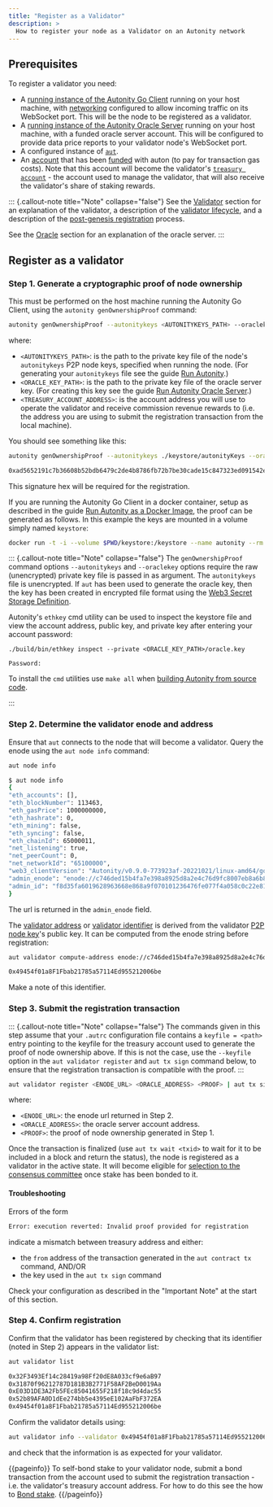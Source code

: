 ```yaml
---
title: "Register as a Validator"
description: >
  How to register your node as a Validator on an Autonity network
---
```


## Prerequisites

To register a validator you need:

- A [running instance of the Autonity Go Client](/node-operators/) running on your host machine, with [networking](/node-operators/install-aut/#network) configured to allow incoming traffic on its WebSocket port.  This will be the node to be registered as a validator.
- A [running instance of the Autonity Oracle Server](/oracle/) running on your host machine, with a funded oracle server account. This will be configured to provide data price reports to your  validator node's WebSocket port.
- A configured instance of [`aut`](/account-holders/setup-aut/).
- An [account](/account-holders//create-acct/) that has been [funded](/account-holders/fund-acct/) with auton (to pay for transaction gas costs). Note that this account will become the validator's [`treasury account`](/concepts/validator/#treasury-account) - the account used to manage the validator, that will also receive the validator's share of staking rewards.

::: {.callout-note title="Note" collapse="false"}
See the [Validator](/concepts/validator/) section for an explanation of the validator, a description of the [validator lifecycle](/concepts/validator/#validator-lifecycle), and a description of the [post-genesis registration](/concepts/validator/#post-genesis-registration) process.

See the [Oracle](/concepts/oracle-server/) section for an explanation of the oracle server.
:::

## Register as a validator

### Step 1. Generate a cryptographic proof of node ownership

This must be performed on the host machine running the Autonity Go Client, using the `autonity genOwnershipProof` command:

```bash
autonity genOwnershipProof --autonitykeys <AUTONITYKEYS_PATH> --oraclekey <ORACLE_KEY_PATH> <TREASURY_ACCOUNT_ADDRESS>
```

where:

  - `<AUTONITYKEYS_PATH>`: is the path to the private key file of the node's `autonitykeys` P2P node keys, specified when running the node. (For generating your `autonitykeys` file see the guide [Run Autonity](/node-operators/run-aut/).)
  - `<ORACLE_KEY_PATH>`: is the path to the private key file of the oracle server key. (For creating this key see the guide [Run Autonity Oracle Server](/oracle/run-oracle/).)
  - `<TREASURY_ACCOUNT_ADDRESS>`: is the account address you will use to operate the validator and receive commission revenue rewards to (i.e. the address you are using to submit the registration transaction from the local machine).

You should see something like this:

```bash
autonity genOwnershipProof --autonitykeys ./keystore/autonityKeys --oraclekey ./keystore/oraclekey 0xf47fdd88c8f6f80239e177386cc5ae3d6bcdeeea

0xad5652191c7b36608b52bdb6479c2de4b8786fb72b7be30cade15c847323ed091542e917d304d9e011892fe26006f359808f01557651607ba70542218a7d329a01a5189e8d50880faf97ad42501375b216b89304c3fd4acf548a1d7fd7136e74771791422819134e2e3fbf720c35652d8c163e3d4f22c798a3c648958f7abcda2c0089d5969f39bc6dff61ae6d90ac4074879e53daaf8857f3bc5b5cc3743725544dfa2954d0fc077a0fddc7c9b01994c96a079f5340bfec22c59e67c9687b4348913b37ed0617dd66a324b8532146c6d33a280d1c5a6425799856648c58d45c9c06
```

This signature hex will be required for the registration.

If you are running the Autonity Go Client in a docker container, setup as described in the guide [Run Autonity as a Docker Image](/node-operators/run-aut#run-docker), the proof can be generated as follows. In this example the keys are mounted in a volume simply named `keystore`:

```bash
docker run -t -i --volume $PWD/keystore:/keystore --name autonity --rm ghcr.io/autonity/autonity:latest genOwnershipProof --autonitykeys /<AUTONITYKEYS_PATH> --oraclekey /<ORACLE_KEY_PATH> <TREASURY_ACCOUNT_ADDRESS>
```

::: {.callout-note title="Note" collapse="false"}
The `genOwnershipProof` command options `--autonitykeys` and `--oraclekey` options require the raw (unencrypted) private key file is passed in as argument. The `autonitykeys` file is unencrypted. If `aut` has been used to generate the oracle key, then the key has been created in encrypted file format using the [Web3 Secret Storage Definition](https://ethereum.org/en/developers/docs/data-structures-and-encoding/web3-secret-storage/).

Autonity's `ethkey` cmd utility can be used to inspect the keystore file and view the account address, public key, and private key after entering your account password:

```
./build/bin/ethkey inspect --private <ORACLE_KEY_PATH>/oracle.key                   

Password: 
```
To install the `cmd` utilities use `make all` when [building Autonity from source code](/node-operators/install-aut/#install-source).

:::

### Step 2. Determine the validator enode and address

<!-- Seems like it should be possible to do this from the host machine with an `autonity ...` cmd. -->

Ensure that `aut` connects to the node that will become a validator.  Query the enode using the `aut node info` command:

```bash
aut node info
```
```bash
$ aut node info
{
"eth_accounts": [],
"eth_blockNumber": 113463,
"eth_gasPrice": 1000000000,
"eth_hashrate": 0,
"eth_mining": false,
"eth_syncing": false,
"eth_chainId": 65000011,
"net_listening": true,
"net_peerCount": 0,
"net_networkId": "65100000",
"web3_clientVersion": "Autonity/v0.9.0-773923af-20221021/linux-amd64/go1.18.1",
"admin_enode": "enode://c746ded15b4fa7e398a8925d8a2e4c76d9fc8007eb8a6b8ad408a18bf66266b9d03dd9aa26c902a4ac02eb465d205c0c58b6f5063963fc752806f2681287a915@51.89.151.55:30303",
"admin_id": "f8d35fa6019628963668e868a9f070101236476fe077f4a058c0c22e81b8a6c9"
}
```

The url is returned in the `admin_enode` field.

The [validator address](/concepts/validator/#validator-identifier) or [validator identifier](/concepts/validator/#validator-identifier) is derived from the validator [P2P node key](/concepts/validator/#p2p-node-key)'s public key.  It can be computed from the enode string before registration:

```bash
aut validator compute-address enode://c746ded15b4fa7e398a8925d8a2e4c76d9fc8007eb8a6b8ad408a18bf66266b9d03dd9aa26c902a4ac02eb465d205c0c58b6f5063963fc752806f2681287a915@51.89.151.55:30303
```
```bash
0x49454f01a8F1Fbab21785a57114Ed955212006be
```

Make a note of this identifier.

### Step 3. Submit the registration transaction

::: {.callout-note title="Note" collapse="false"}
The commands given in this step assume that your `.autrc` configuration file contains a `keyfile = <path>` entry pointing to the keyfile for the treasury account used to generate the proof of node ownership above.  If this is not the case, use the `--keyfile` option in the `aut validator register` and `aut tx sign` command below, to ensure that the registration transaction is compatible with the proof.
:::

```bash
aut validator register <ENODE_URL> <ORACLE_ADDRESS> <PROOF> | aut tx sign - | aut tx send -
```

where:

- `<ENODE_URL>`: the enode url returned in Step 2.
- `<ORACLE_ADDRESS>`: the oracle server account address.
- `<PROOF>`: the proof of node ownership generated in Step 1.

Once the transaction is finalized (use `aut tx wait <txid>` to wait for it to be included in a block and return the status), the node is registered as a validator in the active state. It will become eligible for [selection to the consensus committee](/concepts/validator/#eligibility-for-selection-to-consensus-committee) once stake has been bonded to it.

#### Troubleshooting

Errors of the form
```bash
Error: execution reverted: Invalid proof provided for registration
```
indicate a mismatch between treasury address and either:
<!--
- the `from` address of the transaction generated in the `aut validator register` command, AND/OR

-->
- the `from` address of the transaction generated in the `aut contract tx` command, AND/OR
- the key used in the `aut tx sign` command

Check your configuration as described in the "Important Note" at the start of this section.

### Step 4. Confirm registration

Confirm that the validator has been registered by checking that its identifier (noted in Step 2) appears in the validator list:
```bash
aut validator list
```
```bash
0x32F3493Ef14c28419a98Ff20dE8A033cf9e6aB97
0x31870f96212787D181B3B2771F58AF2BeD0019Aa
0xE03D1DE3A2Fb5FEc85041655F218f18c9d4dac55
0x52b89AFA0D1dEe274bb5e4395eE102AaFbF372EA
0x49454f01a8F1Fbab21785a57114Ed955212006be
```

Confirm the validator details using:

```bash
aut validator info --validator 0x49454f01a8F1Fbab21785a57114Ed955212006be
```

and check that the information is as expected for your validator.

{{pageinfo}}
To self-bond stake to your validator node, submit a bond transaction from the account used to submit the registration transaction - i.e. the validator's treasury account address. For how to  do this see the how to [Bond stake](/delegators/bond-stake/).
{{/pageinfo}}
